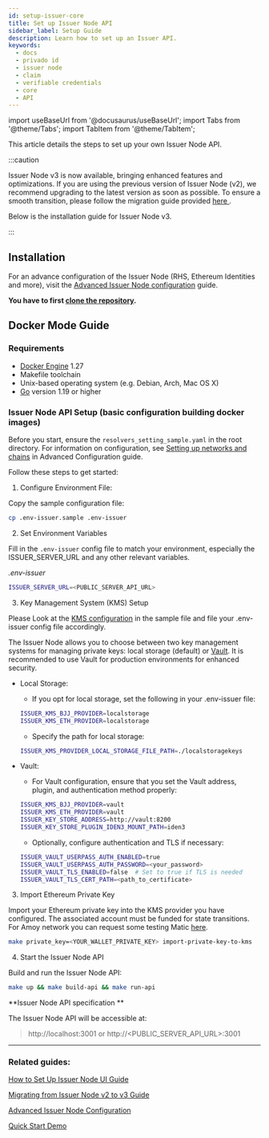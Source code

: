 ```yaml
---
id: setup-issuer-core
title: Set up Issuer Node API
sidebar_label: Setup Guide
description: Learn how to set up an Issuer API.
keywords:
  - docs
  - privado id
  - issuer node
  - claim
  - verifiable credentials
  - core
  - API
---
```


import useBaseUrl from '@docusaurus/useBaseUrl';
import Tabs from '@theme/Tabs';
import TabItem from '@theme/TabItem';

This article details the steps to set up your own Issuer Node API.

:::caution

Issuer Node v3 is now available, bringing enhanced features and optimizations. If you are using the previous version of Issuer Node (v2), we recommend upgrading to the latest version as soon as possible. To ensure a smooth transition, please follow the migration guide provided [<ins> here </ins>](issuer-migration-guide).

Below is the installation guide for Issuer Node v3.

:::

## Installation

For an advance configuration of the Issuer Node (RHS, Ethereum Identities and more), visit the [Advanced Issuer Node configuration](issuer-configuration.md#Advanced-Issuer-Node-configuration) guide.

**You have to first [clone the repository](https://github.com/0xPolygonID/issuer-node).**

## Docker Mode Guide

### Requirements

- [Docker Engine](https://docs.docker.com/engine/) 1.27
- Makefile toolchain
- Unix-based operating system (e.g. Debian, Arch, Mac OS X)
- [Go](https://go.dev/) version 1.19 or higher

### Issuer Node API Setup (basic configuration building docker images)

Before you start, ensure the `resolvers_setting_sample.yaml` in the root directory. For information on configuration, see [Setting up networks and chains](issuer-configuration.md#Advanced-Issuer-Node-configuration) in Advanced Configuration guide.

Follow these steps to get started:

1. Configure Environment File:

  Copy the sample configuration file:

```bash
cp .env-issuer.sample .env-issuer
```

2. Set Environment Variables

  Fill in the `.env-issuer` config file to match your environment, especially the ISSUER_SERVER_URL and any other relevant variables. 

  _.env-issuer_

  ```bash
  ISSUER_SERVER_URL=<PUBLIC_SERVER_API_URL>
  ```

3. Key Management System (KMS) Setup

  Please Look at the [KMS configuration](https://github.com/0xPolygonID/issuer-node/blob/main/.env-issuer.sample#L21) in the sample file and file your .env-issuer config file accordingly.

  The Issuer Node allows you to choose between two key management systems for managing private keys: local storage (default) or [Vault](https://www.vaultproject.io/). It is recommended to use Vault for production environments for enhanced security.

  - Local Storage:
    - If you opt for local storage, set the following in your .env-issuer file:

    ```bash
    ISSUER_KMS_BJJ_PROVIDER=localstorage
    ISSUER_KMS_ETH_PROVIDER=localstorage
    ```

    - Specify the path for local storage:

    ```bash
    ISSUER_KMS_PROVIDER_LOCAL_STORAGE_FILE_PATH=./localstoragekeys
    ```
  
  - Vault:
    - For Vault configuration, ensure that you set the Vault address, plugin, and authentication method properly:

    ```bash
    ISSUER_KMS_BJJ_PROVIDER=vault
    ISSUER_KMS_ETH_PROVIDER=vault
    ISSUER_KEY_STORE_ADDRESS=http://vault:8200
    ISSUER_KEY_STORE_PLUGIN_IDEN3_MOUNT_PATH=iden3
    ```

    - Optionally, configure authentication and TLS if necessary:

    ```bash
    ISSUER_VAULT_USERPASS_AUTH_ENABLED=true
    ISSUER_VAULT_USERPASS_AUTH_PASSWORD=<your_password>
    ISSUER_VAULT_TLS_ENABLED=false  # Set to true if TLS is needed
    ISSUER_VAULT_TLS_CERT_PATH=<path_to_certificate>
    ```



3. Import Ethereum Private Key

  Import your Ethereum private key into the KMS provider you have configured. The associated account must be funded for state transitions. For Amoy network you can request some testing Matic [here](https://www.alchemy.com/faucets/polygon-amoy).

  ```bash
  make private_key=<YOUR_WALLET_PRIVATE_KEY> import-private-key-to-kms
  ```

4. Start the Issuer Node API

  Build and run the Issuer Node API:
  ```bash
  make up && make build-api && make run-api
  ```

**Issuer Node API specification **

 The Issuer Node API will be accessible at:
 >http://localhost:3001 or http://<PUBLIC_SERVER_API_URL>:3001




---

### Related guides:

[How to Set Up Issuer Node UI Guide](setup-issuer-ui.md)

[Migrating from Issuer Node v2 to v3 Guide](issuer-migration-guide)



[Advanced Issuer Node Configuration](issuer-configuration.md)

[Quick Start Demo](../quick-start-demo.md)
